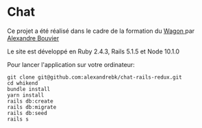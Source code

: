 # Chat

Ce projet a été réalisé  dans le cadre de la formation du [Wagon ](https://www.lewagon.com/) par [Alexandre Bouvier](https://github.com/alexandrebk)

Le site est développé en Ruby 2.4.3, Rails 5.1.5 et Node 10.1.0

Pour lancer l'application sur votre ordinateur:

```
git clone git@github.com:alexandrebk/chat-rails-redux.git
cd whikend
bundle install
yarn install
rails db:create
rails db:migrate
rails db:seed
rails s
```

